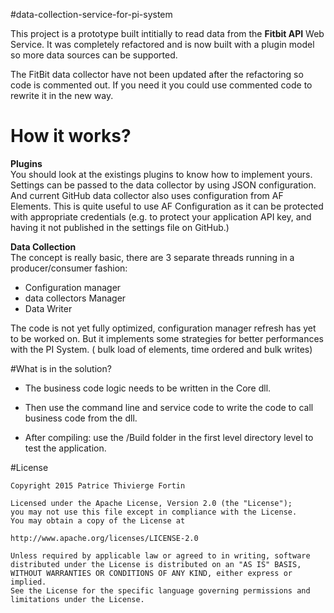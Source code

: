 #data-collection-service-for-pi-system

This project is a prototype built intitially to read data from the **Fitbit API** Web Service. It was completely refactored and is now built with a plugin model so more data sources can be supported.

The FitBit data collector have not been updated after the refactoring so code is commented out.  If you need it you could use commented code to rewrite it in the new way.

# How it works?

**Plugins**  
You should look at the existings plugins to know how to implement yours.  Settings can be passed to the data collector by using JSON configuration.  And current GitHub data collector also uses configuration from AF Elements.  This is quite useful to use AF Configuration as it can be protected with appropriate credentials (e.g. to protect your application API key, and having it not published in the settings file on GitHub.)

**Data Collection**  
The concept is really basic, there are 3 separate threads running in a producer/consumer fashion:
+ Configuration manager
+ data collectors Manager
+ Data Writer

The code is not yet fully optimized, configuration manager refresh has yet to be worked on.
But it implements some strategies for better performances with the PI System. ( bulk load of elements, time ordered and bulk writes)


#What is in the solution? 

+ The business code logic needs to be written in the Core dll.

+ Then use the command line and service code to write the code to call business code from the dll.

+ After compiling:  use the /Build folder in the first level directory level to test the application.


#License
 
    Copyright 2015 Patrice Thivierge Fortin
 
    Licensed under the Apache License, Version 2.0 (the "License");
    you may not use this file except in compliance with the License.
    You may obtain a copy of the License at
 
    http://www.apache.org/licenses/LICENSE-2.0
 
    Unless required by applicable law or agreed to in writing, software
    distributed under the License is distributed on an "AS IS" BASIS,
    WITHOUT WARRANTIES OR CONDITIONS OF ANY KIND, either express or implied.
    See the License for the specific language governing permissions and
    limitations under the License.
